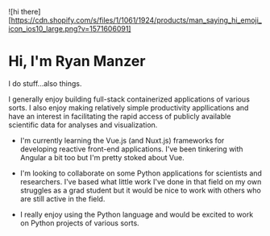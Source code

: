 ![hi there][https://cdn.shopify.com/s/files/1/1061/1924/products/man_saying_hi_emoji_icon_ios10_large.png?v=1571606091]

# Hi, I'm Ryan Manzer

I do stuff...also things.

I generally enjoy building full-stack containerized applications of various sorts. I also enjoy making relatively simple productivity appllications and have an interest in facilitating the rapid access of publicly available scientific data for analyses and visualization.

- I'm currently learning the Vue.js (and Nuxt.js) frameworks for developing reactive front-end applications. I've been tinkering with Angular a bit too but I'm pretty stoked about Vue.

- I'm looking to collaborate on some Python applications for scientists and researchers. I've based what little work I've done in that field on my own struggles as a grad student but it would be nice to work with others who are still active in the field.

- I really enjoy using the Python language and would be excited to work on Python projects of various sorts.
